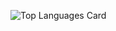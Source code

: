 ![Top Languages Card](https://github-readme-stats.vercel.app/api/top-langs/?username=TomoyaWaniko13)
